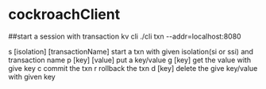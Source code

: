 # cockroachClient


##start a session with transaction kv cli
./cli txn --addr=localhost:8080

s [isolation]  [transactionName]
start a txn with given isolation(si or ssi) and transaction name
p [key] [value]
put a key/value
g [key]
get the value with give key
c 
commit the txn
r
rollback the txn
d [key]
delete the give key/value with given key
